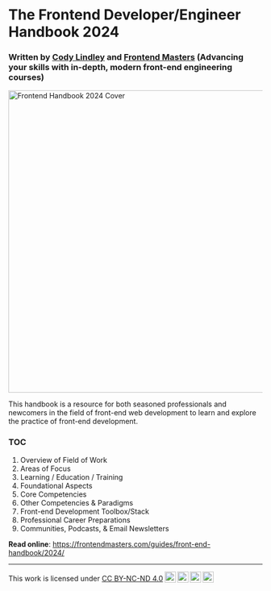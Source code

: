 # The Frontend Developer/Engineer Handbook 2024

### Written by [Cody Lindley](http://codylindley.com/) and [Frontend Masters](https://frontendmasters.com/?utm_source=guides&utm_medium=github&utm_campaign=feh2024) (Advancing your skills with in-depth, modern front-end engineering courses)

<a href="https://frontendmasters.com/guides/front-end-handbook/2024/"><img src="https://frontendmasters.com/guides/front-end-handbook/2024/images/FEM2024_1000w.jpeg" alt="Frontend Handbook 2024 Cover" width=600 /></a>

This handbook is a resource for both seasoned professionals and newcomers in the field of front-end web development to learn and explore the practice of front-end development.

### TOC

1. Overview of Field of Work
2. Areas of Focus
3. Learning / Education / Training
4. Foundational Aspects
5. Core Competencies
6. Other Competencies & Paradigms
7. Front-end Development Toolbox/Stack
8. Professional Career Preparations
9. Communities, Podcasts, & Email Newsletters

**Read online**: https://frontendmasters.com/guides/front-end-handbook/2024/

---

<p xmlns:cc="http://creativecommons.org/ns#" >This work is licensed under <a href="http://creativecommons.org/licenses/by-nc-nd/4.0/?ref=chooser-v1" target="_blank" rel="license noopener noreferrer" style="display:inline-block;">CC BY-NC-ND 4.0<img style="height:22px!important;margin-left:3px;vertical-align:text-bottom;" src="https://mirrors.creativecommons.org/presskit/icons/cc.svg?ref=chooser-v1"><img style="height:22px!important;margin-left:3px;vertical-align:text-bottom;" src="https://mirrors.creativecommons.org/presskit/icons/by.svg?ref=chooser-v1"><img style="height:22px!important;margin-left:3px;vertical-align:text-bottom;" src="https://mirrors.creativecommons.org/presskit/icons/nc.svg?ref=chooser-v1"><img style="height:22px!important;margin-left:3px;vertical-align:text-bottom;" src="https://mirrors.creativecommons.org/presskit/icons/nd.svg?ref=chooser-v1"></a></p>
